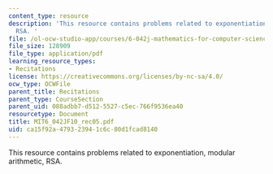 ```yaml
---
content_type: resource
description: 'This resource contains problems related to exponentiation, modular arithmetic,
  RSA. '
file: /ol-ocw-studio-app/courses/6-042j-mathematics-for-computer-science-fall-2010/ca15f92a479323941c6c80d1fcad8140_MIT6_042JF10_rec05.pdf
file_size: 128909
file_type: application/pdf
learning_resource_types:
- Recitations
license: https://creativecommons.org/licenses/by-nc-sa/4.0/
ocw_type: OCWFile
parent_title: Recitations
parent_type: CourseSection
parent_uid: 088adbb7-d512-5527-c5ec-766f9536ea40
resourcetype: Document
title: MIT6_042JF10_rec05.pdf
uid: ca15f92a-4793-2394-1c6c-80d1fcad8140
---
```

This resource contains problems related to exponentiation, modular arithmetic, RSA. 